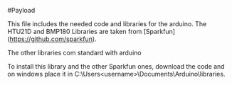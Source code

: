 #Payload

This file includes the needed code and libraries for the arduino.
The HTU21D and BMP180 Libraries are taken from [Sparkfun] (https://github.com/sparkfun).

The other libraries com standard with arduino

To install this library and the other Sparkfun ones, download the code and on windows place it in C:\Users\<username>\Documents\Arduino\libraries.
